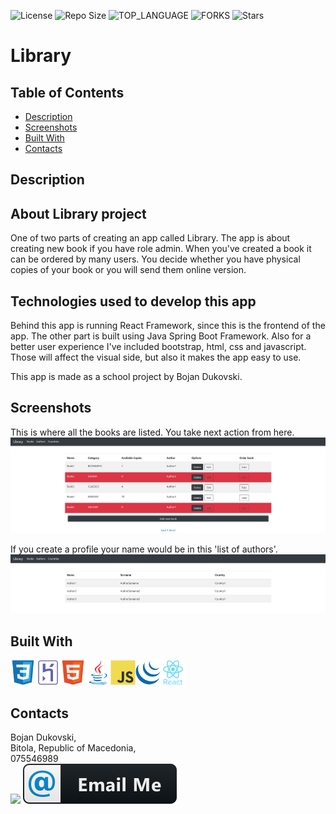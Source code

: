 ![License](https://img.shields.io/github/license/BojanDukovski/libraryFrontend.svg?style=for-the-badge) ![Repo Size](https://img.shields.io/github/languages/code-size/BojanDukovski/libraryFrontend.svg?style=for-the-badge) ![TOP_LANGUAGE](https://img.shields.io/github/languages/top/BojanDukovski/libraryFrontend.svg?style=for-the-badge) ![FORKS](https://img.shields.io/github/forks/BojanDukovski/libraryFrontend.svg?style=for-the-badge&social) ![Stars](https://img.shields.io/github/stars/BojanDukovski/libraryFrontend.svg?style=for-the-badge)
    
# Library

## Table of Contents

- [Description](#description)
- [Screenshots](#screenshots)
- [Built With](#built-with)
- [Contacts](#contacts)

## Description

## About Library project
One of two parts of creating an app called Library. The app is about creating new book if you have role admin. When you've created a book it can be ordered by many users. You decide whether you have physical copies of your book or you will send them online version.

## Technologies used to develop this app
Behind this app is running React Framework, since this is the frontend of the app. The other part is built using Java Spring Boot Framework.
Also for a better user experience I've included bootstrap, html, css and javascript. Those will affect the visual side, but also it makes the app easy to use.

This app is made as a school project by Bojan Dukovski.

## Screenshots
This is where all the books are listed. You take next action from here.
![](screenshots/Screenshot_2.png)

If you create a profile your name would be in this 'list of authors'.
![](screenshots/Screenshot_3.png)

## Built With

<a href="https://developer.mozilla.org/en-US/docs/Web/CSS"><img src="https://raw.githubusercontent.com/devicons/devicon/master/icons/css3/css3-original.svg" height="40px" width="40px" /></a><a href="https://www.heroku.com/"><img src="https://raw.githubusercontent.com/devicons/devicon/master/icons/heroku/heroku-original.svg" height="40px" width="40px" /></a><a href="https://developer.mozilla.org/en-US/docs/Web/HTML"><img src="https://raw.githubusercontent.com/devicons/devicon/master/icons/html5/html5-original.svg" height="40px" width="40px" /></a><a href="https://docs.oracle.com/javase/tutorial/index.html"><img src="https://raw.githubusercontent.com/devicons/devicon/master/icons/java/java-original.svg" height="40px" width="40px" /></a><a href="https://developer.mozilla.org/en-US/docs/Web/JavaScript"><img src="https://raw.githubusercontent.com/devicons/devicon/master/icons/javascript/javascript-original.svg" height="40px" width="40px" /></a><a href="https://jquery.com/"><img src="https://raw.githubusercontent.com/devicons/devicon/master/icons/jquery/jquery-original.svg" height="40px" width="40px" /></a><a href="https://reactjs.org/"><img src="https://raw.githubusercontent.com/devicons/devicon/master/icons/react/react-original-wordmark.svg" height="40px" width="40px" /></a>



## Contacts
Bojan Dukovski, <br>
Bitola, Republic of Macedonia, <br>
075546989 <br>
<a href="https://www.linkedin.com/in/Bojan Dukovski"><img src="https://img.shields.io/badge/LinkedIn-0077B5?style=for-the-badge&logo=linkedin&logoColor=white" /></a>  <a href="mailto:bojan.dukovski211@gmail.com"><img src=https://raw.githubusercontent.com/johnturner4004/readme-generator/master/src/components/assets/images/email_me_button_icon_151852.svg /></a>
